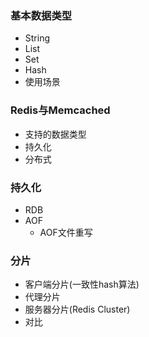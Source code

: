 ### 基本数据类型
- String
- List
- Set
- Hash
- 使用场景

### Redis与Memcached
- 支持的数据类型
- 持久化
- 分布式


### 持久化
- RDB
- AOF
    - AOF文件重写


### 分片
- 客户端分片(一致性hash算法)
- 代理分片
- 服务器分片(Redis Cluster)
- 对比